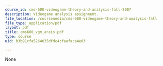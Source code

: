 ```yaml
---
course_id: cms-600-videogame-theory-and-analysis-fall-2007
description: Videogame analysis assignment.
file_location: /coursemedia/cms-600-videogame-theory-and-analysis-fall-2007/b3b91cfa5264035dfdc4cfaafaca4e03_cms600_vgm_ansis.pdf
file_type: application/pdf
layout: pdf
title: cms600_vgm_ansis.pdf
type: course
uid: b3b91cfa5264035dfdc4cfaafaca4e03

---
```

None